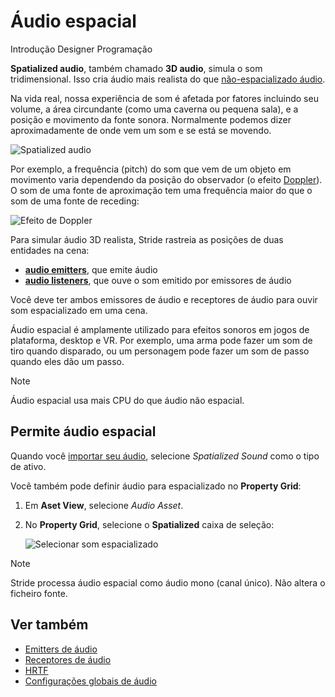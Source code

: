 # Áudio espacial

<span class="badge text-bg-primary">Introdução</span>
<span class="badge text-bg-success">Designer</span>
<span class="badge text-bg-success">Programação</span>

**Spatialized audio**, também chamado **3D audio**, simula o som tridimensional.
Isso cria áudio mais realista do que [ não-espacializado áudio](non-spatialized-audio.md).

Na vida real, nossa experiência de som é afetada por fatores incluindo seu volume, a área circundante (como uma caverna ou pequena sala), e a posição e movimento da fonte sonora. Normalmente podemos dizer aproximadamente de onde vem um som e se está se movendo.

![Spatialized audio](media/audio-index-spatialized-audio.png)

Por exemplo, a frequência (pitch) do som que vem de um objeto em movimento varia dependendo da posição do observador (o efeito [Doppler](https://en.wikipedia.org/wiki/Doppler_effect)). O som de uma fonte de aproximação tem uma frequência maior do que o som de uma fonte de receding:

![Efeito de Doppler](media/audio-index-play-audio-doppler-effect.png)

Para simular áudio 3D realista, Stride rastreia as posições de duas entidades na cena:

* **[audio emitters](audio-emitters.md)**, que emite áudio
* **[audio listeners](audio-listeners.md)**, que ouve o som emitido por emissores de áudio

Você deve ter ambos emissores de áudio e receptores de áudio para ouvir som espacializado em uma cena.

Áudio espacial é amplamente utilizado para efeitos sonoros em jogos de plataforma, desktop e VR. Por exemplo, uma arma pode fazer um som de tiro quando disparado, ou um personagem pode fazer um som de passo quando eles dão um passo.

> [!Note]
> Áudio espacial usa mais CPU do que áudio não espacial.

## Permite áudio espacial

Quando você [importar seu áudio](import-audio.md), selecione *Spatialized Sound* como o tipo de ativo.

Você também pode definir áudio para espacializado no **Property Grid**:

1. Em **Aset View**, selecione _Audio Asset_.

2. No **Property Grid**, selecione o **Spatialized** caixa de seleção:

   ![Selecionar som espacializado](media/audio-asset-properties-property-grid-spatialized-sound.png)

> [!Note]
> Stride processa áudio espacial como áudio mono (canal único). Não altera o ficheiro fonte.

## Ver também

* [Emitters de áudio](audio-emitters.md)
* [Receptores de áudio](audio-listeners.md)
* [HRTF](hrtf.md)
* [Configurações globais de áudio](global-audio-settings.md)